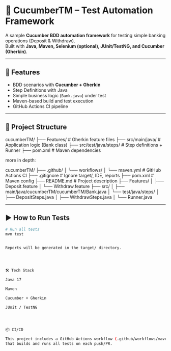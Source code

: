 # 🥒 CucumberTM – Test Automation Framework

A sample **Cucumber BDD automation framework** for testing simple banking operations (Deposit & Withdraw).  
Built with **Java, Maven, Selenium (optional), JUnit/TestNG, and Cucumber (Gherkin)**.  

---

## 🚀 Features
- BDD scenarios with **Cucumber + Gherkin**  
- Step Definitions with Java  
- Simple business logic (`Bank.java`) under test  
- Maven-based build and test execution  
- GitHub Actions CI pipeline  

---

## 📂 Project Structure

cucumberTM/
├── Features/ # Gherkin feature files
├── src/main/java/ # Application logic (Bank class)
├── src/test/java/steps/ # Step definitions + Runner
├── pom.xml # Maven dependencies


more in depth:

 cucumberTM/
 ├── .github/
 │   └── workflows/
 │       └── maven.yml        # GitHub Actions CI
 ├── .gitignore               # Ignore target/, IDE, reports
 ├── pom.xml                  # Maven config
 ├── README.md                # Project description
 ├── Features/
 │   ├── Deposit.feature
 │   └── Withdraw.feature
 ├── src/
 │   ├── main/java/cucumberTM/cucumberTM/Bank.java
 │   └── test/java/steps/
 │       ├── DepositSteps.java
 │       ├── WithdrawSteps.java
 │       └── Runner.java




 
---

## ▶️ How to Run Tests
```bash
# Run all tests
mvn test


Reports will be generated in the target/ directory.




🛠️ Tech Stack

Java 17

Maven

Cucumber + Gherkin

JUnit / TestNG




📦 CI/CD

This project includes a GitHub Actions workflow (.github/workflows/maven.yml)
that builds and runs all tests on each push/PR.
